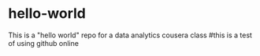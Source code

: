 # hello-world
This is a "hello world" repo for a data analytics cousera class
#this is a test of using github online
